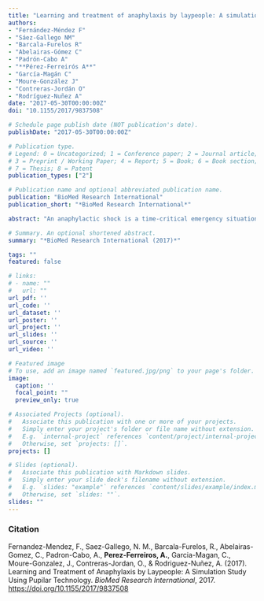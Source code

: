 ```yaml
---
title: "Learning and treatment of anaphylaxis by laypeople: A simulation study using pupilar technology"
authors:
- "Fernández-Méndez F"
- "Sáez-Gallego NM"
- "Barcala-Furelos R"
- "Abelairas-Gómez C"
- "Padrón-Cabo A"
- "**Pérez-Ferreirós A**"
- "García-Magán C"
- "Moure-González J"
- "Contreras-Jordán O"
- "Rodríguez-Nuñez A"
date: "2017-05-30T00:00:00Z"
doi: "10.1155/2017/9837508"

# Schedule page publish date (NOT publication's date).
publishDate: "2017-05-30T00:00:00Z"

# Publication type.
# Legend: 0 = Uncategorized; 1 = Conference paper; 2 = Journal article;
# 3 = Preprint / Working Paper; 4 = Report; 5 = Book; 6 = Book section;
# 7 = Thesis; 8 = Patent
publication_types: ["2"]

# Publication name and optional abbreviated publication name.
publication: "BioMed Research International"
publication_short: "*BioMed Research International*"

abstract: "An anaphylactic shock is a time-critical emergency situation. The decision-making during emergencies is an important responsibility but difficult to study. Eye-tracking technology allows us to identify visual patterns involved in the decision-making. The aim of this pilot study was to evaluate two training models for the recognition and treatment of anaphylaxis by laypeople, based on expert assessment and eye-tracking technology. A cross-sectional quasi-experimental simulation study was made to evaluate the identification and treatment of anaphylaxis. 50 subjects were randomly assigned to four groups: three groups watching different training videos with content supervised by sanitary personnel and one control group who received face-to-face training during paediatric practice. To evaluate the learning, a simulation scenario represented by an anaphylaxis’ victim was designed. A device capturing eye movement as well as expert valuation was used to evaluate the performance. The subjects that underwent paediatric face-to-face training achieved better and faster recognition of the anaphylaxis. They also used the adrenaline injector with better precision and less mistakes, and they needed a smaller number of visual fixations to recognise the anaphylaxis and to make the decision to inject epinephrine. Analysing the different video formats, mixed results were obtained. Therefore, they should be tested to evaluate their usability before implementation."

# Summary. An optional shortened abstract.
summary: "*BioMed Research International (2017)*"

tags: ""
featured: false

# links:
# - name: ""
#   url: ""
url_pdf: ''
url_code: ''
url_dataset: ''
url_poster: ''
url_project: ''
url_slides: ''
url_source: ''
url_video: ''

# Featured image
# To use, add an image named `featured.jpg/png` to your page's folder. 
image:
  caption: ''
  focal_point: ""
  preview_only: true

# Associated Projects (optional).
#   Associate this publication with one or more of your projects.
#   Simply enter your project's folder or file name without extension.
#   E.g. `internal-project` references `content/project/internal-project/index.md`.
#   Otherwise, set `projects: []`.
projects: []

# Slides (optional).
#   Associate this publication with Markdown slides.
#   Simply enter your slide deck's filename without extension.
#   E.g. `slides: "example"` references `content/slides/example/index.md`.
#   Otherwise, set `slides: ""`.
slides: ""
---
```


### Citation
Fernandez-Mendez, F., Saez-Gallego, N. M., Barcala-Furelos, R., Abelairas-Gomez, C., Padron-Cabo, A., **Perez-Ferreiros, A.**, Garcia-Magan, C., Moure-Gonzalez, J., Contreras-Jordan, O., & Rodriguez-Nuñez, A. (2017). Learning and Treatment of Anaphylaxis by Laypeople: A Simulation Study Using Pupilar Technology. *BioMed Research International*, 2017. https://doi.org/10.1155/2017/9837508